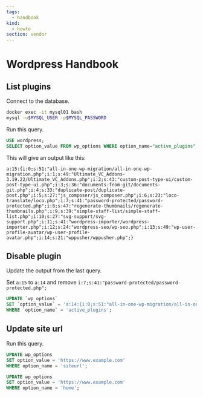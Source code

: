 ```yaml
---
tags:
  - handbook
kind:
  - howto
section: vendor
---
```

# Wordpress Handbook

## List plugins

Connect to the database.

```bash
docker exec -it mysql01 bash
mysql -u$MYSQL_USER -p$MYSQL_PASSWORD
```

Run this query.

```sql
USE wordpress;
SELECT option_value FROM wp_options WHERE option_name="active_plugins";
```

This will give an output like this:

```
a:15:{i:0;s:51:"all-in-one-wp-migration/all-in-one-wp-migration.php";i:1;s:49:"Ultimate_VC_Addons-3.19.22/Ultimate_VC_Addons.php";i:2;s:43:"custom-post-type-ui/custom-post-type-ui.php";i:3;s:36:"documents-from-git/documents-git.php";i:4;s:33:"duplicate-post/duplicate-post.php";i:5;s:27:"js_composer/js_composer.php";i:6;s:23:"loco-translate/loco.php";i:7;s:41:"password-protected/password-protected.php";i:8;s:47:"regenerate-thumbnails/regenerate-thumbnails.php";i:9;s:39:"simple-staff-list/simple-staff-list.php";i:10;s:27:"svg-support/svg-support.php";i:11;s:41:"wordpress-importer/wordpress-importer.php";i:12;s:24:"wordpress-seo/wp-seo.php";i:13;s:49:"wp-user-profile-avatar/wp-user-profile-avatar.php";i:14;s:21:"wppusher/wppusher.php";} 
```
## Disable plugin

Update the output from the last query.

Set `a:15` to `a:14` and remove `i:7;s:41:"password-protected/password-protected.php";`

```sql
UPDATE `wp_options` 
SET `option_value` = 'a:14:{i:0;s:51:"all-in-one-wp-migration/all-in-one-wp-migration.php";i:1;s:49:"Ultimate_VC_Addons-3.19.22/Ultimate_VC_Addons.php";i:2;s:43:"custom-post-type-ui/custom-post-type-ui.php";i:3;s:36:"documents-from-git/documents-git.php";i:4;s:33:"duplicate-post/duplicate-post.php";i:5;s:27:"js_composer/js_composer.php";i:6;s:23:"loco-translate/loco.php";i:7;s:47:"regenerate-thumbnails/regenerate-thumbnails.php";i:8;s:39:"simple-staff-list/simple-staff-list.php";i:9;s:27:"svg-support/svg-support.php";i:10;s:41:"wordpress-importer/wordpress-importer.php";i:11;s:24:"wordpress-seo/wp-seo.php";i:12;s:49:"wp-user-profile-avatar/wp-user-profile-avatar.php";i:13;s:21:"wppusher/wppusher.php";}' 
WHERE `option_name` = 'active_plugins';
```

## Update site url

Run this query.

```sql
UPDATE wp_options 
SET option_value = 'https://www.example.com' 
WHERE option_name = 'siteurl';

UPDATE wp_options 
SET option_value = 'https://www.example.com' 
WHERE option_name = 'home';
```